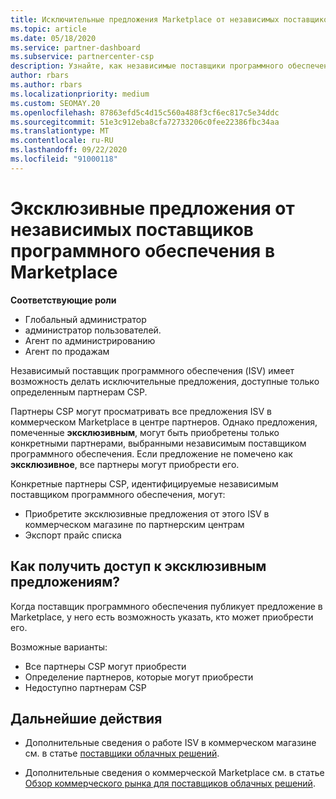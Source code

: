 ```yaml
---
title: Исключительные предложения Marketplace от независимых поставщиков программных продуктов
ms.topic: article
ms.date: 05/18/2020
ms.service: partner-dashboard
ms.subservice: partnercenter-csp
description: Узнайте, как независимые поставщики программного обеспечения (ISV) делают определенные предложения эксклюзивными и доступны только определенным партнерам CSP.
author: rbars
ms.author: rbars
ms.localizationpriority: medium
ms.custom: SEOMAY.20
ms.openlocfilehash: 87863efd5c4d15c560a488f3cf6ec817c5e34ddc
ms.sourcegitcommit: 51e3c912eba8cfa72733206c0fee22386fbc34aa
ms.translationtype: MT
ms.contentlocale: ru-RU
ms.lasthandoff: 09/22/2020
ms.locfileid: "91000118"
---
```

# <a name="marketplace-exclusive-offers-from-independent-software-vendors"></a>Эксклюзивные предложения от независимых поставщиков программного обеспечения в Marketplace

**Соответствующие роли**

- Глобальный администратор
- администратор пользователей.
- Агент по администрированию
- Агент по продажам

Независимый поставщик программного обеспечения (ISV) имеет возможность делать исключительные предложения, доступные только определенным партнерам CSP.

Партнеры CSP могут просматривать все предложения ISV в коммерческом Marketplace в центре партнеров. Однако предложения, помеченные **эксклюзивным**, могут быть приобретены только конкретными партнерами, выбранными независимым поставщиком программного обеспечения. Если предложение не помечено как **эксклюзивное**, все партнеры могут приобрести его.

Конкретные партнеры CSP, идентифицируемые независимым поставщиком программного обеспечения, могут:

- Приобретите эксклюзивные предложения от этого ISV в коммерческом магазине по партнерским центрам
- Экспорт прайс списка

## <a name="how-do-you-gain-access-to-exclusive-offers"></a>Как получить доступ к эксклюзивным предложениям?

Когда поставщик программного обеспечения публикует предложение в Marketplace, у него есть возможность указать, кто может приобрести его.

Возможные варианты:

- Все партнеры CSP могут приобрести
- Определение партнеров, которые могут приобрести
- Недоступно партнерам CSP

## <a name="next-steps"></a>Дальнейшие действия

- Дополнительные сведения о работе ISV в коммерческом магазине см. в статье [поставщики облачных решений](/azure/marketplace/cloud-solution-providers).

- Дополнительные сведения о коммерческой Marketplace см. в статье [Обзор коммерческого рынка для поставщиков облачных решений](csp-commercial-marketplace-overview.md).
